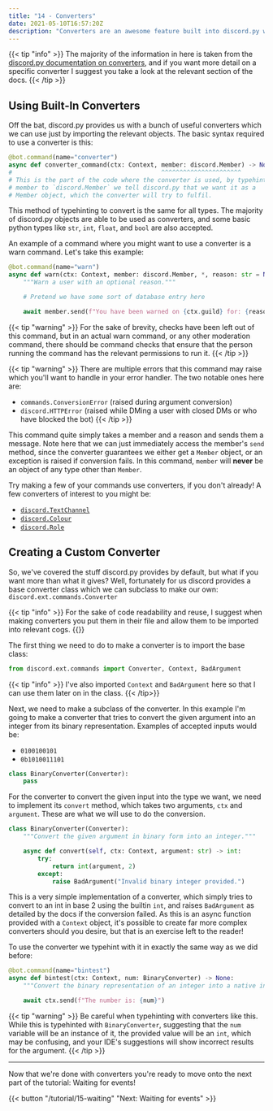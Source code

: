 ```yaml
---
title: "14 - Converters"
date: 2021-05-10T16:57:20Z
description: "Converters are an awesome feature built into discord.py which allows you to typehint a command argument to have the value automatically converted to that type. This part will teach you about converters, their use, and how you can make your own!"
---
```


{{< tip "info" >}}
The majority of the information in here is taken from the [discord.py documentation on converters](https://discordpy.readthedocs.io/en/stable/ext/commands/api.html#converters), and if you want more detail on a specific converter I suggest you take a look at the relevant section of the docs.
{{< /tip >}}

## Using Built-In Converters

Off the bat, discord.py provides us with a bunch of useful converters which we can use just by importing the relevant objects. The basic syntax required to use a converter is this:

```py
@bot.command(name="converter")
async def converter_command(ctx: Context, member: discord.Member) -> None:
#                                         ^^^^^^^^^^^^^^^^^^^^^^
# This is the part of the code where the converter is used, by typehinting
# member to `discord.Member` we tell discord.py that we want it as a
# Member object, which the converter will try to fulfil.
```

This method of typehinting to convert is the same for all types. The majority of discord.py objects are able to be used as converters, and some basic python types like `str`, `int`, `float`, and `bool` are also accepted.

An example of a command where you might want to use a converter is a warn command. Let's take this example:

```py
@bot.command(name="warn")
async def warn(ctx: Context, member: discord.Member, *, reason: str = None) -> None:
    """Warn a user with an optional reason."""

    # Pretend we have some sort of database entry here

    await member.send(f"You have been warned on {ctx.guild} for: {reason or 'No reason given.'}")
```

{{< tip "warning" >}}
For the sake of brevity, checks have been left out of this command, but in an actual warn command, or any other moderation command, there should be command checks that ensure that the person running the command has the relevant permissions to run it.
{{< /tip >}}

{{< tip "warning" >}}
There are multiple errors that this command may raise which you'll want to handle in your error handler. The two notable ones here are:
- `commands.ConversionError` (raised during argument conversion)
- `discord.HTTPError` (raised while DMing a user with closed DMs or who have blocked the bot)
{{< /tip >}}

This command quite simply takes a member and a reason and sends them a message. Note here that we can just immediately access the member's `send` method, since the converter guarantees we either get a `Member` object, or an exception is raised if conversion fails. In this command, `member` will **never** be an object of any type other than `Member`.

Try making a few of your commands use converters, if you don't already! A few converters of interest to you might be:
- [`discord.TextChannel`](https://discordpy.readthedocs.io/en/latest/api.html?highlight=textchannel#discord.TextChannel)
- [`discord.Colour`](https://discordpy.readthedocs.io/en/latest/api.html?highlight=colour#discord.Colour)
- [`discord.Role`](https://discordpy.readthedocs.io/en/latest/api.html?highlight=role#discord.Role)

## Creating a Custom Converter

So, we've covered the stuff discord.py provides by default, but what if you want more than what it gives? Well, fortunately for us discord provides a base converter class which we can subclass to make our own: `discord.ext.commands.Converter`

{{< tip "info" >}} For the sake of code readability and reuse, I suggest when making converters you put them in their file and allow them to be imported into relevant cogs. {{</tip >}}

The first thing we need to do to make a converter is to import the base class:

```py
from discord.ext.commands import Converter, Context, BadArgument
```

{{< tip "info" >}}
I've also imported `Context` and `BadArgument` here so that I can use them later on in the class.
{{< /tip>}}

Next, we need to make a subclass of the converter. In this example I'm going to make a converter that tries to convert the given argument into an integer from its binary representation. Examples of accepted inputs would be:
- `0100100101`
- `0b1010011101`

```py
class BinaryConverter(Converter):
    pass
```

For the converter to convert the given input into the type we want, we need to implement its `convert` method, which takes two arguments, `ctx` and `argument`. These are what we will use to do the conversion.

```py
class BinaryConverter(Converter):
    """Convert the given argument in binary form into an integer."""

    async def convert(self, ctx: Context, argument: str) -> int:
        try:
            return int(argument, 2)
        except:
            raise BadArgument("Invalid binary integer provided.")
```

This is a very simple implementation of a converter, which simply tries to convert to an int in base 2 using the builtin `int`, and raises `BadArgument` as detailed by the docs if the conversion failed. As this is an async function provided with a `Context` object, it's possible to create far more complex converters should you desire, but that is an exercise left to the reader!

To use the converter we typehint with it in exactly the same way as we did before:

```py
@bot.command(name="bintest")
async def bintest(ctx: Context, num: BinaryConverter) -> None:
    """Convert the binary representation of an integer into a native integer."""

    await ctx.send(f"The number is: {num}")
```

{{< tip "warning" >}}
Be careful when typehinting with converters like this. While this is typehinted with `BinaryConverter`, suggesting that the `num` variable will be an instance of it, the provided value will be an `int`, which may be confusing, and your IDE's suggestions will show incorrect results for the argument.
{{< /tip >}}

---

Now that we're done with converters you're ready to move onto the next part of the tutorial: Waiting for events!

{{< button "/tutorial/15-waiting" "Next: Waiting for events" >}}
